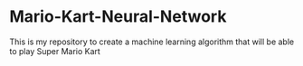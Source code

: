 # Mario-Kart-Neural-Network
This is my repository to create a machine learning algorithm that will be able to play Super Mario Kart
